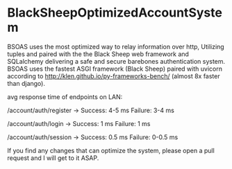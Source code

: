 # BlackSheepOptimizedAccountSystem
BSOAS uses the most optimized way to relay information over http, Utilizing tuples and paired with the the Black Sheep web framework and SQLalchemy delivering a safe and secure barebones authentication system. 
BSOAS uses the fastest ASGI framework (Black Sheep) paired with uvicorn according to http://klen.github.io/py-frameworks-bench/ (almost 8x faster than django).

avg response time of endpoints on LAN:

/account/auth/register -> Success: 4-5 ms Failure: 3-4 ms

/account/auth/login -> Success: 1 ms Failure: 1 ms

/account/auth/session -> Success: 0.5 ms Failure: 0-0.5 ms


If you find any changes that can optimize the system, please open a pull request and I will get to it ASAP.
